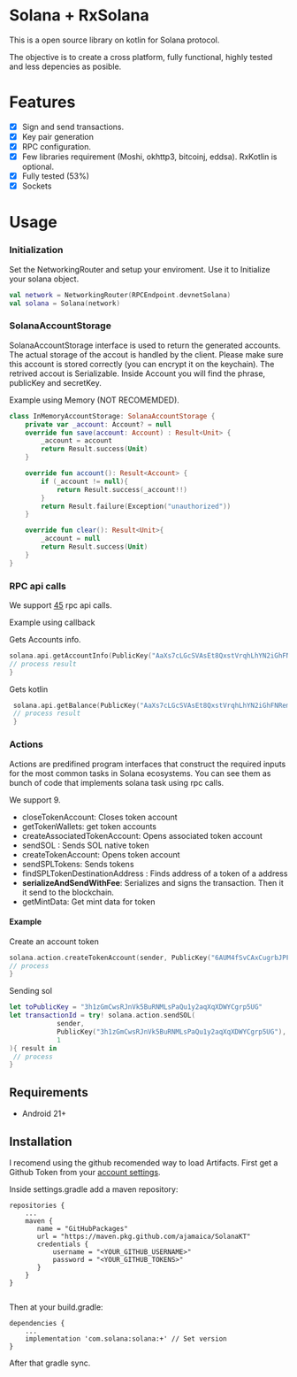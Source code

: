 # Solana + RxSolana

This is a open source library on kotlin for Solana protocol.

The objective is to create a cross platform, fully functional, highly tested and less depencies as posible.

# Features
- [x] Sign and send transactions.
- [x] Key pair generation
- [x] RPC configuration.
- [x] Few libraries requirement (Moshi, okhttp3, bitcoinj, eddsa). RxKotlin is optional.
- [x] Fully tested (53%)
- [x] Sockets

# Usage

### Initialization

Set the NetworkingRouter and setup your enviroment. Use it to Initialize your solana object.
```kotlin
val network = NetworkingRouter(RPCEndpoint.devnetSolana)
val solana = Solana(network)
```
### SolanaAccountStorage

SolanaAccountStorage interface is used to return the generated accounts. The actual storage of the accout is handled by the client. Please make sure this account is stored correctly (you can encrypt it on the keychain). The retrived accout is Serializable. Inside Account you will find the phrase, publicKey and secretKey.

Example using Memory (NOT RECOMEMDED).
```kotlin
class InMemoryAccountStorage: SolanaAccountStorage {
    private var _account: Account? = null
    override fun save(account: Account) : Result<Unit> {
        _account = account
        return Result.success(Unit)
    }

    override fun account(): Result<Account> {
        if (_account != null){
            return Result.success(_account!!)
        }
        return Result.failure(Exception("unauthorized"))
    }

    override fun clear(): Result<Unit>{
        _account = null
        return Result.success(Unit)
    }
}
```
### RPC api calls

We support [45](https://github.com/ajamaica/SolanaKT/tree/master/solana/src/main/java/com/solana/api "Check the Api folder") rpc api calls.

Example using callback

Gets Accounts info.

```kotlin
solana.api.getAccountInfo(PublicKey("AaXs7cLGcSVAsEt8QxstVrqhLhYN2iGhFNRemwYnHitV"), AccountInfo::class.java) { result in
// process result
}
```

Gets kotlin

```swift
 solana.api.getBalance(PublicKey("AaXs7cLGcSVAsEt8QxstVrqhLhYN2iGhFNRemwYnHitV")){ result in
 // process result
 }
```

### Actions

Actions are predifined program interfaces that construct the required inputs for the most common tasks in Solana ecosystems. You can see them as bunch of code that implements solana task using rpc calls.

We support 9.
- closeTokenAccount: Closes token account
- getTokenWallets: get token accounts
- createAssociatedTokenAccount: Opens associated token account
- sendSOL : Sends SOL native token
- createTokenAccount: Opens token account
- sendSPLTokens: Sends tokens
- findSPLTokenDestinationAddress : Finds address of a token of a address
- **serializeAndSendWithFee**: Serializes and signs the transaction. Then it it send to the blockchain.
- getMintData: Get mint data for token

#### Example

Create an account token

```swift
solana.action.createTokenAccount(sender, PublicKey("6AUM4fSvCAxCugrbJPFxTqYFp9r3axYx973yoSyzDYVH")) { result in
// process
}
```
Sending sol
```swift
let toPublicKey = "3h1zGmCwsRJnVk5BuRNMLsPaQu1y2aqXqXDWYCgrp5UG"
let transactionId = try! solana.action.sendSOL(
            sender,
            PublicKey("3h1zGmCwsRJnVk5BuRNMLsPaQu1y2aqXqXDWYCgrp5UG"),
            1
){ result in
 // process
}
```

## Requirements

- Android 21+

## Installation

I recomend using the github recomended way to load Artifacts. First get a Github Token from your [account settings](https://github.com/settings/tokens).


Inside settings.gradle add a maven repository:

```
repositories {
	...
	maven {
       name = "GitHubPackages"
       url = "https://maven.pkg.github.com/ajamaica/SolanaKT"
       credentials {
		   username = "<YOUR_GITHUB_USERNAME>"
		   password = "<YOUR_GITHUB_TOKENS>"
       }
	}
}
 
```

Then at your build.gradle:

```
dependencies {
	...
	implementation 'com.solana:solana:+' // Set version
}
```

After that gradle sync.

